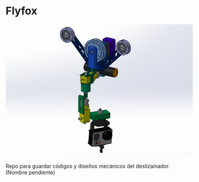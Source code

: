 # Flyfox
![Algoaca](ensamblajeSolid.png?raw=true "Thumbnail")

Repo para guardar códigos y diseños mecánicos del deslizainador. (Nombre pendiente)
